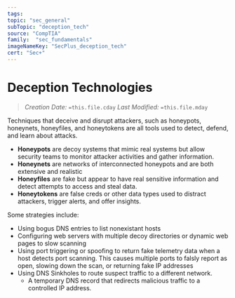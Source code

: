 ```yaml
---
tags:
topic: "sec_general"
subTopic: "deception_tech"
source: "CompTIA"
family:  "sec_fundamentals"
imageNameKey: "SecPlus_deception_tech" 
cert: "Sec+"
---
```

# Deception Technologies
> *Creation Date:* `=this.file.cday`
> *Last Modified:* `=this.file.mday`

Techniques that deceive and disrupt attackers, such as honeypots, honeynets, honeyfiles, and honeytokens are all tools used to detect, defend, and learn about attacks. 
- **Honeypots** are decoy systems that mimic real systems but allow security teams to monitor attacker activities and gather information. 
- **Honeynets** are networks of interconnected honeypots and are both extensive and realistic
- **Honeyfiles** are fake but appear to have real sensitive information and detect attempts to access and steal data. 
- **Honeytokens** are false creds or other data types used to distract attackers, trigger alerts, and offer insights. 

Some strategies include:
- Using bogus DNS entries to list nonexistant hosts
- Configuring web servers with multiple decoy directories or dynamic web pages to slow scanning
- Using port triggering or spoofing to return fake telemetry data when a host detects port scanning. This causes multiple ports to falsly report as open, slowing down the scan, or returning fake IP addresses
- Using DNS Sinkholes to route suspect traffic to a different network. 
	- A temporary DNS record that redirects malicious traffic to a controlled IP address.